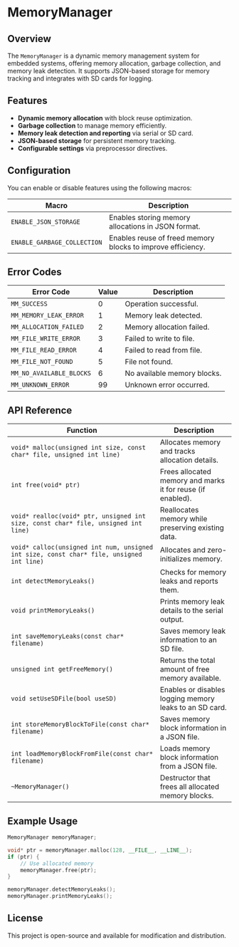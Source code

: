 # MemoryManager

## Overview
The `MemoryManager` is a dynamic memory management system for embedded systems, offering memory allocation, garbage collection, and memory leak detection. It supports JSON-based storage for memory tracking and integrates with SD cards for logging.

## Features
- **Dynamic memory allocation** with block reuse optimization.
- **Garbage collection** to manage memory efficiently.
- **Memory leak detection and reporting** via serial or SD card.
- **JSON-based storage** for persistent memory tracking.
- **Configurable settings** via preprocessor directives.

## Configuration
You can enable or disable features using the following macros:

| Macro                      | Description |
|----------------------------|-------------|
| `ENABLE_JSON_STORAGE`      | Enables storing memory allocations in JSON format. |
| `ENABLE_GARBAGE_COLLECTION` | Enables reuse of freed memory blocks to improve efficiency. |

## Error Codes

| Error Code | Value | Description |
|------------|-------|-------------|
| `MM_SUCCESS` | 0 | Operation successful. |
| `MM_MEMORY_LEAK_ERROR` | 1 | Memory leak detected. |
| `MM_ALLOCATION_FAILED` | 2 | Memory allocation failed. |
| `MM_FILE_WRITE_ERROR` | 3 | Failed to write to file. |
| `MM_FILE_READ_ERROR` | 4 | Failed to read from file. |
| `MM_FILE_NOT_FOUND` | 5 | File not found. |
| `MM_NO_AVAILABLE_BLOCKS` | 6 | No available memory blocks. |
| `MM_UNKNOWN_ERROR` | 99 | Unknown error occurred. |

## API Reference

| Function | Description |
|----------|-------------|
| `void* malloc(unsigned int size, const char* file, unsigned int line)` | Allocates memory and tracks allocation details. |
| `int free(void* ptr)` | Frees allocated memory and marks it for reuse (if enabled). |
| `void* realloc(void* ptr, unsigned int size, const char* file, unsigned int line)` | Reallocates memory while preserving existing data. |
| `void* calloc(unsigned int num, unsigned int size, const char* file, unsigned int line)` | Allocates and zero-initializes memory. |
| `int detectMemoryLeaks()` | Checks for memory leaks and reports them. |
| `void printMemoryLeaks()` | Prints memory leak details to the serial output. |
| `int saveMemoryLeaks(const char* filename)` | Saves memory leak information to an SD file. |
| `unsigned int getFreeMemory()` | Returns the total amount of free memory available. |
| `void setUseSDFile(bool useSD)` | Enables or disables logging memory leaks to an SD card. |
| `int storeMemoryBlockToFile(const char* filename)` | Saves memory block information in a JSON file. |
| `int loadMemoryBlockFromFile(const char* filename)` | Loads memory block information from a JSON file. |
| `~MemoryManager()` | Destructor that frees all allocated memory blocks. |

## Example Usage
```cpp
MemoryManager memoryManager;

void* ptr = memoryManager.malloc(128, __FILE__, __LINE__);
if (ptr) {
    // Use allocated memory
    memoryManager.free(ptr);
}

memoryManager.detectMemoryLeaks();
memoryManager.printMemoryLeaks();
```

## License
This project is open-source and available for modification and distribution.

